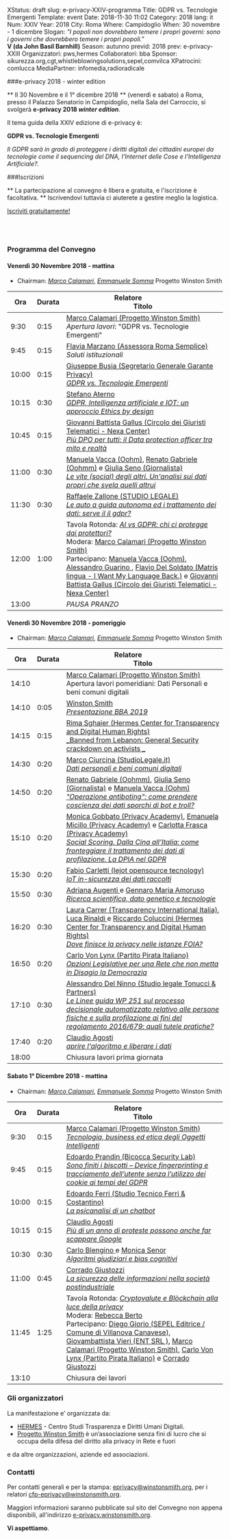 XStatus: draft
slug: e-privacy-XXIV-programma
Title: GDPR vs. Tecnologie Emergenti
Template: event
Date: 2018-11-30 11:02
Category: 2018
lang: it
Num: XXIV
Year: 2018
City: Roma
Where: Campidoglio
When: 30 novembre - 1 dicembre
Slogan: <i>"I popoli non dovrebbero temere i propri governi: sono i governi che dovrebbero temere i propri popoli."</i><br/><b>V (da John Basil Barnhill)</b>
Season: autunno
previd: 2018
prev: e-privacy-XXIII
Organizzatori: pws,hermes
Collaboratori: bba
Sponsor: sikurezza.org,cgt,whistleblowingsolutions,sepel,comvilca
XPatrocini: comlucca
MediaPartner: infomedia,radioradicale

###e-privacy 2018 - winter edition

** Il 30 Novembre e il 1° dicembre 2018 ** (venerdì e sabato) a Roma,
presso il Palazzo Senatorio in Campidoglio, nella Sala
del Carroccio, si svolgerà **e-privacy 2018
_winter edition_**.



Il tema guida della XXIV edizione di e-privacy è:


**GDPR vs. Tecnologie Emergenti**

_Il GDPR sarà in grado di proteggere i diritti digitali dei cittadini europei
da tecnologie come il sequencing del DNA, l'Internet delle Cose e l'Intelligenza
Artificiale?._


###Iscrizioni


** La partecipazione al convegno è libera e gratuita, e l'iscrizione è facoltativa. **
Iscrivendovi tuttavia ci aiuterete a gestire meglio la logistica.

<div class="linkbutton"><a class="linkbutton"  href="http://lists.xed.it/ep2018w-registration-form">Iscriviti gratuitamente!</a></div>

<br/><br/>
### <a name="programma"></a>Programma del Convegno

#### <a name="vem"></a>Venerdì 30 Novembre 2018 - mattina

 * Chairman: [_Marco Calamari_](/e-privacy-XXI-relatori.html#calamari), [_Emmanuele Somma_](/e-privacy-XXI-relatori.html#somma) Progetto Winston Smith 

  **Ora** | Durata | **Relatore**&nbsp;&nbsp;&nbsp;&nbsp;&nbsp;&nbsp;&nbsp;&nbsp;&nbsp;&nbsp;&nbsp;&nbsp;&nbsp;&nbsp;&nbsp;&nbsp; <br/> **Titolo** 
  ------- | --- | ------- 
9:30 | 0:15 | <a href="/e-privacy-XXIV-relatori.html#calamari">Marco Calamari (Progetto Winston Smith)</a><br/>*Apertura lavori*: "GDPR vs. Tecnologie Emergenti"
9:45 | 0:15 | <a href="/e-privacy-XXIV-relatori.html#marzano">Flavia Marzano (Assessora Roma Semplice)</a><br/>*Saluti istituzionali*
10:00 | 0:15 | <a href="/e-privacy-XXIV-relatori.html#busia">Giuseppe Busia (Segretario Generale Garante Privacy)</a><br/><span class='talk'>[_GDPR vs. Tecnologie Emergenti_](e-privacy-XXIV-interventi.html#busia)</span>
10:15 | 0:30 | <a href="/e-privacy-XXIV-relatori.html#aterno">Stefano Aterno </a><br/><span class='talk'>[_GDPR, Intelligenza artificiale e IOT: un approccio Ethics by design_](e-privacy-XXIV-interventi.html#aterno)</span>
10:45 | 0:15 | <a href="/e-privacy-XXIV-relatori.html#gallus">Giovanni Battista Gallus (Circolo dei Giuristi Telematici - Nexa Center)</a><br/><span class='talk'>[_Più DPO per tutti: il Data protection officer tra mito e realtà_](e-privacy-XXIV-interventi.html#gallus)</span>
11:00 | 0:30 | <a href="/e-privacy-XXIV-relatori.html#vacca">Manuela Vacca  (Oohm)</a>, <a href="/e-privacy-XXIV-relatori.html#gabriele">Renato Gabriele (Oohmm)</a> e <a href="/e-privacy-XXIV-relatori.html#seno">Giulia Seno (Giornalista)</a><br/><span class='talk'>[_Le vite (social) degli altri. Un'analisi sui dati propri che svela quelli altrui_](e-privacy-XXIV-interventi.html#vacca)</span>
11:30 | 0:30 | <a href="/e-privacy-XXIV-relatori.html#zallone">Raffaele Zallone (STUDIO LEGALE)</a><br/><span class='talk'>[_Le auto a guida autonoma ed i trattamento dei dati: serve il  il gdpr?_](e-privacy-XXIV-interventi.html#zallone)</span>
12:00 | 1:00 | Tavola Rotonda: <span class='talk'>[_AI vs GDPR: chi ci protegge dai protettori?_](e-privacy-XXIV-interventi.html#tavola1)</span><br/>Modera: <a href="/e-privacy-XXIV-relatori.html#calamari">Marco Calamari (Progetto Winston Smith)</a><br/>Partecipano: <a href="/e-privacy-XXIV-relatori.html#vacca">Manuela Vacca  (Oohm)</a>, <a href="/e-privacy-XXIV-relatori.html#guarino">Alessandro Guarino </a>, <a href="/e-privacy-XXIV-relatori.html#del soldato">Flavio Del Soldato (Matris lingua - I Want My Language Back.)</a> e <a href="/e-privacy-XXIV-relatori.html#gallus">Giovanni Battista Gallus (Circolo dei Giuristi Telematici - Nexa Center)</a>
13:00 |  | *PAUSA PRANZO*

#### <a name="vep"></a>Venerdì 30 Novembre 2018 - pomeriggio

 * Chairman: [_Marco Calamari_](/e-privacy-XXI-relatori.html#calamari), [_Emmanuele Somma_](/e-privacy-XXI-relatori.html#somma) Progetto Winston Smith 
 
  **Ora** | Durata | **Relatore**&nbsp;&nbsp;&nbsp;&nbsp;&nbsp;&nbsp;&nbsp;&nbsp;&nbsp;&nbsp;&nbsp;&nbsp;&nbsp;&nbsp;&nbsp;&nbsp; <br/> **Titolo** 
  ------- | --- | ------- 
14:10 |  | <a href="/e-privacy-XXIV-relatori.html#calamari">Marco Calamari (Progetto Winston Smith)</a><br/>Apertura lavori pomeridiani: Dati Personali e beni comuni digitali
14:10 | 0:05 | <a href="/e-privacy-XXIV-relatori.html#bba">Winston Smith </a><br/><span class='talk'>[_Presentazione BBA 2019_](e-privacy-XXIV-interventi.html#bba)</span>
14:15 | 0:15 | <a href="/e-privacy-XXIV-relatori.html#sghaier">Rima Sghaier (Hermes Center for Transparency and Digital Human Rights)</a><br/><span class='talk'>[_Banned from Lebanon: General Security crackdown on activists _](e-privacy-XXIV-interventi.html#sghaier)</span>
14:30 | 0:20 | <a href="/e-privacy-XXIV-relatori.html#ciurcina">Marco Ciurcina (StudioLegale.it)</a><br/><span class='talk'>[_Dati personali e beni comuni digitali_](e-privacy-XXIV-interventi.html#ciurcina)</span>
14:50 | 0:20 | <a href="/e-privacy-XXIV-relatori.html#gabriele">Renato Gabriele (Oohmm)</a>, <a href="/e-privacy-XXIV-relatori.html#seno">Giulia Seno (Giornalista)</a> e <a href="/e-privacy-XXIV-relatori.html#vacca">Manuela Vacca  (Oohm)</a><br/><span class='talk'>[_"Operazione antiboting": come prendere coscienza dei dati sporchi di bot e troll?_](e-privacy-XXIV-interventi.html#gabriele)</span>
15:10 | 0:20 | <a href="/e-privacy-XXIV-relatori.html#gobbato">Monica Gobbato (Privacy Academy)</a>, <a href="/e-privacy-XXIV-relatori.html#micillo">Emanuela Micillo (Privacy Academy)</a> e <a href="/e-privacy-XXIV-relatori.html#frasca">Carlotta Frasca (Privacy Academy)</a><br/><span class='talk'>[_Social Scoring. Dalla Cina all'Italia: come fronteggiare il trattamento dei dati di profilazione. La DPIA nel GDPR_](e-privacy-XXIV-interventi.html#gobbato)</span>
15:30 | 0:20 | <a href="/e-privacy-XXIV-relatori.html#carletti">Fabio Carletti (lejot opensource tecnology)</a><br/><span class='talk'>[_IoT in-sicurezza dei dati raccolti_](e-privacy-XXIV-interventi.html#carletti)</span>
15:50 | 0:30 | <a href="/e-privacy-XXIV-relatori.html#augenti">Adriana Augenti </a> e <a href="/e-privacy-XXIV-relatori.html#amoruso">Gennaro Maria Amoruso </a><br/><span class='talk'>[_Ricerca scientifica, dato genetico e tecnologie_](e-privacy-XXIV-interventi.html#augenti)</span>
16:20 | 0:30 | <a href="/e-privacy-XXIV-relatori.html#carrer">Laura Carrer (Transparency International Italia)</a>, <a href="/e-privacy-XXIV-relatori.html#rinaldi">Luca Rinaldi </a> e <a href="/e-privacy-XXIV-relatori.html#coluccini">Riccardo Coluccini (Hermes Center for Transparency and Digital Human Rights)</a><br/><span class='talk'>[_Dove finisce la privacy nelle istanze FOIA?_](e-privacy-XXIV-interventi.html#carrer)</span>
16:50 | 0:20 | <a href="/e-privacy-XXIV-relatori.html#vonlynx">Carlo Von Lynx (Partito Pirata Italiano)</a><br/><span class='talk'>[_Opzioni Legislative per una Rete che non metta in Disagio la Democrazia_](e-privacy-XXIV-interventi.html#vonlynx)</span>
17:10 | 0:30 | <a href="/e-privacy-XXIV-relatori.html#delninno">Alessandro Del Ninno (Studio legale Tonucci & Partners)</a><br/><span class='talk'>[_Le Linee guida WP 251 sul processo decisionale automatizzato relativo alle persone fisiche e sulla profilazione ai fini del regolamento 2016/679: quali tutele pratiche?_](e-privacy-XXIV-interventi.html#delninno)</span>
17:40 | 0:20 | <a href="/e-privacy-XXIV-relatori.html#agosti1">Claudio Agosti </a><br/><span class='talk'>[_aprire l'algoritmo e liberare i dati_](e-privacy-XXIV-interventi.html#agosti1)</span>
18:00 |  | Chiusura lavori prima giornata

#### <a name="sam"></a>Sabato 1° Dicembre 2018 - mattina

 * Chairman: [_Marco Calamari_](/e-privacy-XXI-relatori.html#calamari), [_Emmanuele Somma_](/e-privacy-XXI-relatori.html#somma) Progetto Winston Smith 
 


  **Ora** | Durata | **Relatore**&nbsp;&nbsp;&nbsp;&nbsp;&nbsp;&nbsp;&nbsp;&nbsp;&nbsp;&nbsp;&nbsp;&nbsp;&nbsp;&nbsp;&nbsp;&nbsp; <br/> **Titolo** 
  ------- | --- | ------- 
9:30 | 0:15 | <a href="/e-privacy-XXIV-relatori.html#calamari">Marco Calamari (Progetto Winston Smith)</a><br/><span class='talk'>[_Tecnologia, business ed etica degli Oggetti Intelligenti_](e-privacy-XXIV-interventi.html#calamari)</span>
9:45 | 0:15 | <a href="/e-privacy-XXIV-relatori.html#prandin">Edoardo Prandin (Bicocca Security Lab)</a><br/><span class='talk'>[_Sono finiti i biscotti – Device fingerprinting e tracciamento dell’utente senza l’utilizzo dei cookie ai tempi del GDPR_](e-privacy-XXIV-interventi.html#prandin)</span>
10:00 | 0:15 | <a href="/e-privacy-XXIV-relatori.html#ferri">Edoardo Ferri (Studio Tecnico Ferri & Costantino)</a><br/><span class='talk'>[_La psicanalisi di un chatbot_](e-privacy-XXIV-interventi.html#ferri)</span>
10:15 | 0:15 | <a href="/e-privacy-XXIV-relatori.html#agosti2">Claudio Agosti </a><br/><span class='talk'>[_Più di un anno di proteste possono anche far scappare Google_](e-privacy-XXIV-interventi.html#agosti2)</span>
10:30 | 0:30 | <a href="/e-privacy-XXIV-relatori.html#blengino">Carlo Blengino </a> e <a href="/e-privacy-XXIV-relatori.html#senor">Monica Senor </a><br/><span class='talk'>[_Algoritmi giudiziari e bias cognitivi_](e-privacy-XXIV-interventi.html#blengino)</span>
11:00 | 0:45 | <a href="/e-privacy-XXIV-relatori.html#giustozzi">Corrado Giustozzi </a><br/><span class='talk'>[_La sicurezza delle informazioni nella società postindustriale_](e-privacy-XXIV-interventi.html#giustozzi)</span>
11:45 | 1:25 | Tavola Rotonda: <span class='talk'>[_Cryptovalute e Blòckchain alla luce della privacy_](e-privacy-XXIV-interventi.html#tavola3)</span><br/>Modera: <a href="/e-privacy-XXIV-relatori.html#berto">Rebecca Berto </a><br/>Partecipano: <a href="/e-privacy-XXIV-relatori.html#giorio">Diego Giorio (SEPEL Editrice / Comune di Villanova Canavese)</a>, <a href="/e-privacy-XXIV-relatori.html#vieri">Giovambattista Vieri (ENT SRL )</a>, <a href="/e-privacy-XXIV-relatori.html#calamari">Marco Calamari (Progetto Winston Smith)</a>, <a href="/e-privacy-XXIV-relatori.html#vonlynx">Carlo Von Lynx (Partito Pirata Italiano)</a> e <a href="/e-privacy-XXIV-relatori.html#giustozzi">Corrado Giustozzi </a>
13:10 |  | Chiusura dei lavori
  
  
### Gli organizzatori

La manifestazione e’ organizzata da:

 - [HERMES](http://logioshermes.org/) \- Centro Studi Trasparenza e Diritti Umani Digitali.
 - [Progetto Winston Smith](http://pws.winstonsmith.org/) è un’associazione senza fini di lucro che si occupa della difesa del diritto alla privacy in Rete e fuori

e da altre organizzazioni, aziende ed associazioni.


### Contatti

Per contatti generali e per la
stampa: [eprivacy@winstonsmith.org](mailto:eprivacy@winstonsmith.org),
per i relatori
[cfp-eprivacy@winstonsmith.org](mailto:cfp-eprivacy@winstonsmith.org).

Maggiori informazioni saranno pubblicate sul sito del Convegno non appena
disponibili, all'indirizzo [e-privacy.winstonsmith.org](http://e-privacy.winstonsmith.org). 

**Vi aspettiamo**.



